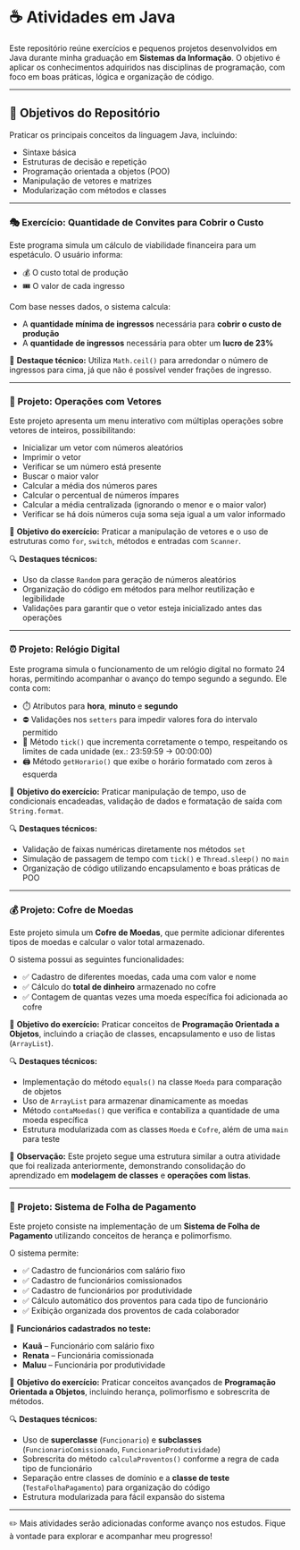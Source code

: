 # ☕ Atividades em Java

Este repositório reúne exercícios e pequenos projetos desenvolvidos em Java durante minha graduação em **Sistemas da Informação**. O objetivo é aplicar os conhecimentos adquiridos nas disciplinas de programação, com foco em boas práticas, lógica e organização de código.

---

## 🎯 Objetivos do Repositório

Praticar os principais conceitos da linguagem Java, incluindo:

* Sintaxe básica
* Estruturas de decisão e repetição
* Programação orientada a objetos (POO)
* Manipulação de vetores e matrizes
* Modularização com métodos e classes

---

### 🎭 Exercício: Quantidade de Convites para Cobrir o Custo

Este programa simula um cálculo de viabilidade financeira para um espetáculo. O usuário informa:

* 💰 O custo total de produção
* 🎟️ O valor de cada ingresso

Com base nesses dados, o sistema calcula:

* A **quantidade mínima de ingressos** necessária para **cobrir o custo de produção**
* A **quantidade de ingressos** necessária para obter um **lucro de 23%**

📌 **Destaque técnico:**
Utiliza `Math.ceil()` para arredondar o número de ingressos para cima, já que não é possível vender frações de ingresso.

---

### 🧮 Projeto: Operações com Vetores

Este projeto apresenta um menu interativo com múltiplas operações sobre vetores de inteiros, possibilitando:

* Inicializar um vetor com números aleatórios
* Imprimir o vetor
* Verificar se um número está presente
* Buscar o maior valor
* Calcular a média dos números pares
* Calcular o percentual de números ímpares
* Calcular a média centralizada (ignorando o menor e o maior valor)
* Verificar se há dois números cuja soma seja igual a um valor informado

🧠 **Objetivo do exercício:**
Praticar a manipulação de vetores e o uso de estruturas como `for`, `switch`, métodos e entradas com `Scanner`.

🔍 **Destaques técnicos:**

* Uso da classe `Random` para geração de números aleatórios
* Organização do código em métodos para melhor reutilização e legibilidade
* Validações para garantir que o vetor esteja inicializado antes das operações

---

### ⏰ Projeto: Relógio Digital

Este programa simula o funcionamento de um relógio digital no formato 24 horas, permitindo acompanhar o avanço do tempo segundo a segundo. Ele conta com:

* ⏱️ Atributos para **hora**, **minuto** e **segundo**
* ⛔ Validações nos `setters` para impedir valores fora do intervalo permitido
* 🔄 Método `tick()` que incrementa corretamente o tempo, respeitando os limites de cada unidade (ex.: 23:59:59 → 00:00:00)
* 🖨️ Método `getHorario()` que exibe o horário formatado com zeros à esquerda

🧠 **Objetivo do exercício:**
Praticar manipulação de tempo, uso de condicionais encadeadas, validação de dados e formatação de saída com `String.format`.

🔍 **Destaques técnicos:**

* Validação de faixas numéricas diretamente nos métodos `set`
* Simulação de passagem de tempo com `tick()` e `Thread.sleep()` no `main`
* Organização de código utilizando encapsulamento e boas práticas de POO

---

### 💰 Projeto: Cofre de Moedas

Este projeto simula um **Cofre de Moedas**, que permite adicionar diferentes tipos de moedas e calcular o valor total armazenado.

O sistema possui as seguintes funcionalidades:

* ✅ Cadastro de diferentes moedas, cada uma com valor e nome
* ✅ Cálculo do **total de dinheiro** armazenado no cofre
* ✅ Contagem de quantas vezes uma moeda específica foi adicionada ao cofre

🧠 **Objetivo do exercício:**
Praticar conceitos de **Programação Orientada a Objetos**, incluindo a criação de classes, encapsulamento e uso de listas (`ArrayList`).

🔍 **Destaques técnicos:**

* Implementação do método `equals()` na classe `Moeda` para comparação de objetos
* Uso de `ArrayList` para armazenar dinamicamente as moedas
* Método `contaMoedas()` que verifica e contabiliza a quantidade de uma moeda específica
* Estrutura modularizada com as classes `Moeda` e `Cofre`, além de uma `main` para teste

📌 **Observação:**
Este projeto segue uma estrutura similar a outra atividade que foi realizada anteriormente, demonstrando consolidação do aprendizado em **modelagem de classes** e **operações com listas**.

---

### 🧾 Projeto: Sistema de Folha de Pagamento

Este projeto consiste na implementação de um **Sistema de Folha de Pagamento** utilizando conceitos de herança e polimorfismo.

O sistema permite:

* ✅ Cadastro de funcionários com salário fixo
* ✅ Cadastro de funcionários comissionados
* ✅ Cadastro de funcionários por produtividade
* ✅ Cálculo automático dos proventos para cada tipo de funcionário
* ✅ Exibição organizada dos proventos de cada colaborador

👥 **Funcionários cadastrados no teste:**

* **Kauã** – Funcionário com salário fixo
* **Renata** – Funcionária comissionada
* **Maluu** – Funcionária por produtividade

🧠 **Objetivo do exercício:**
Praticar conceitos avançados de **Programação Orientada a Objetos**, incluindo herança, polimorfismo e sobrescrita de métodos.

🔍 **Destaques técnicos:**

* Uso de **superclasse** (`Funcionario`) e **subclasses** (`FuncionarioComissionado`, `FuncionarioProdutividade`)
* Sobrescrita do método `calculaProventos()` conforme a regra de cada tipo de funcionário
* Separação entre classes de domínio e a **classe de teste** (`TestaFolhaPagamento`) para organização do código
* Estrutura modularizada para fácil expansão do sistema

---

✏️ Mais atividades serão adicionadas conforme avanço nos estudos.
Fique à vontade para explorar e acompanhar meu progresso!
